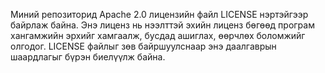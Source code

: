 Миний репозиторид Apache 2.0 лицензийн файл LICENSE нэртэйгээр байрлаж байна. Энэ лиценз нь нээлттэй эхийн лиценз бөгөөд програм хангамжийн эрхийг хамгаалж, бусдад ашиглах, өөрчлөх боломжийг олгодог. LICENSE файлыг зөв байршуулснаар энэ даалгаврын шаардлагыг бүрэн биелүүлж байна.
